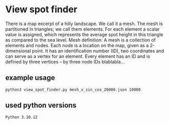 # View spot finder
There is a map excerpt of a hilly landscape. We call it a mesh. The mesh is partitioned in
triangles; we call them elements. For each element a scalar value is assigned, which represents
the average spot height in this triangle as compared to the sea level.
Mesh definition: A mesh is a collection of elements and nodes. Each node is a location on the
map, given as a 2-dimensional point. It has an identification number (ID), two coordinates and
can serve as a vertex for an element. Every element has an ID and is defined by three vertices
– by three node IDs
blablabla...
## example usage
`python3 view_spot_finder.py mesh_x_sin_cos_20000.json 10000`
## used python versions
`Python 3.10.12`